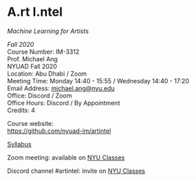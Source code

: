# A.rt I.ntel
_Machine Learning for Artists_

_Fall 2020_<br />
Course Number: IM-3312<br />
Prof. Michael Ang<br />
NYUAD Fall 2020<br />
Location: Abu Dhabi / Zoom<br />
Meeting Time: Monday 14:40 - 15:55 / Wednesday 14:40 - 17:20<br />
Email Address: michael.ang@nyu.edu<br />
Office: Discord / Zoom<br />
Office Hours: Discord / By Appointment<br />
Credits: 4<br />

Course website:<br />
https://github.com/nyuad-im/artintel

[Syllabus](https://github.com/nyuad-im/artintel/blob/master/Syllabus.md)

Zoom meeting: available on [NYU Classes](https://newclasses.nyu.edu/)

Discord channel #artintel: invite on [NYU Classes](https://newclasses.nyu.edu/)
